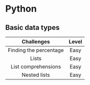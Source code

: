 # Python

## Basic data types

| Challenges | Level |
|:-----:|:-----:|
| Finding the percentage | Easy |
| Lists | Easy |
| List comprehensions | Easy |
| Nested lists | Easy |
